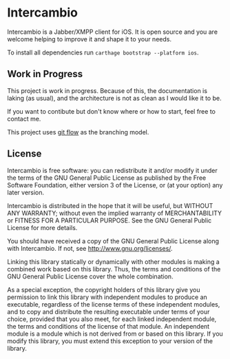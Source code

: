 # Intercambio

Intercambio is a Jabber/XMPP client for iOS. It is open source and you are welcome helping to improve it and shape it to your needs.

To install all dependencies run `carthage bootstrap --platform ios`.

## Work in Progress

This project is work in progress. Because of this, the documentation is laking (as usual), and the architecture is not as clean as I would like it to be.

If you want to contibute but don't know where or how to start, feel free to contact me.

This project uses [git flow](http://nvie.com/posts/a-successful-git-branching-model/) as the branching model.

## License

Intercambio is free software: you can redistribute it and/or modify it under the terms of the GNU General Public License as published by the Free Software Foundation, either version 3 of the License, or (at your option) any later version.

Intercambio is distributed in the hope that it will be useful, but WITHOUT ANY WARRANTY; without even the implied warranty of MERCHANTABILITY or FITNESS FOR A PARTICULAR PURPOSE.  See the GNU General Public License for more details.

You should have received a copy of the GNU General Public License along with Intercambio.  If not, see <http://www.gnu.org/licenses/>.

Linking this library statically or dynamically with other modules is making a combined work based on this library. Thus, the terms and conditions of the GNU General Public License cover the whole combination.

As a special exception, the copyright holders of this library give you permission to link this library with independent modules to produce an executable, regardless of the license terms of these independent modules, and to copy and distribute the resulting executable under terms of your choice, provided that you also meet, for each linked independent module, the terms and conditions of the license of that module. An independent module is a module which is not derived from or based on this library. If you modify this library, you must extend this exception to your version of the library.
